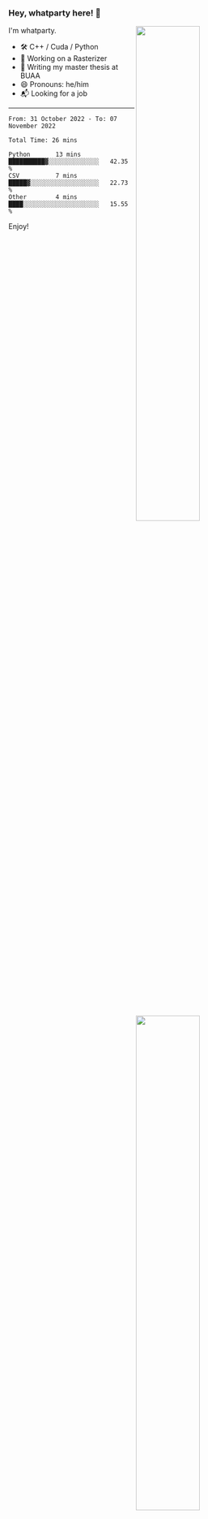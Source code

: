 ### Hey, whatparty here! 👋

[<img align="right" width="50%" src="https://github-readme-stats-ouuan.vercel.app/api?username=whatparty&theme=dark&show_icons=true">](https://metrics.lecoq.io/whatparty#gh-dark-mode-only)
[<img align="right" width="50%" src="https://github-readme-stats-ouuan.vercel.app/api?username=whatparty&show_icons=true">](https://metrics.lecoq.io/whatparty#gh-light-mode-only)

I'm whatparty.

- 🛠️ C++ / Cuda / Python 
- 🔭 Working on a Rasterizer
- 🌱 Writing my master thesis at BUAA
- 😄 Pronouns: he/him
- 📬 Looking for a job

---

<!--START_SECTION:waka-->

```text
From: 31 October 2022 - To: 07 November 2022

Total Time: 26 mins

Python       13 mins         ██████████▓░░░░░░░░░░░░░░   42.35 %
CSV          7 mins          █████▓░░░░░░░░░░░░░░░░░░░   22.73 %
Other        4 mins          ████░░░░░░░░░░░░░░░░░░░░░   15.55 %
```

<!--END_SECTION:waka-->

Enjoy!
